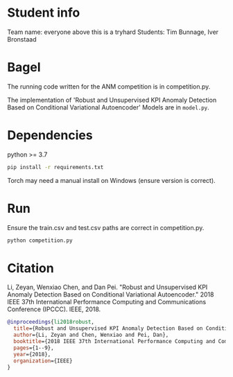 # Student info
Team name: everyone above this is a tryhard
Students: Tim Bunnage, Iver Bronstaad

# Bagel
The running code written for the ANM competition is in competition.py.

The implementation of 'Robust and Unsupervised KPI Anomaly Detection Based on Conditional Variational Autoencoder'
Models are in `model.py`.

# Dependencies
python >= 3.7

``` bash
pip install -r requirements.txt
```
Torch may need a manual install on Windows (ensure version is correct).


# Run
Ensure the train.csv and test.csv paths are correct in competition.py.
``` bash
python competition.py
```



# Citation
Li, Zeyan, Wenxiao Chen, and Dan Pei. "Robust and Unsupervised KPI Anomaly Detection Based on Conditional Variational Autoencoder." 2018 IEEE 37th International Performance Computing and Communications Conference (IPCCC). IEEE, 2018.

``` bibtex
@inproceedings{li2018robust,
  title={Robust and Unsupervised KPI Anomaly Detection Based on Conditional Variational Autoencoder},
  author={Li, Zeyan and Chen, Wenxiao and Pei, Dan},
  booktitle={2018 IEEE 37th International Performance Computing and Communications Conference (IPCCC)},
  pages={1--9},
  year={2018},
  organization={IEEE}
}
```
